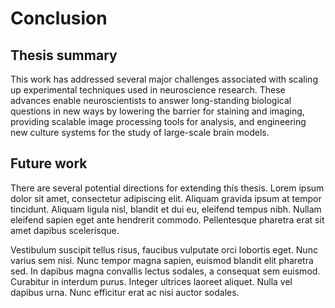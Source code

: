 # Conclusion

## Thesis summary

This work has addressed several major challenges associated with scaling up
experimental techniques used in neuroscience research. These advances enable
neuroscientists to answer long-standing biological questions in new ways by
lowering the barrier for staining and imaging, providing scalable image
processing tools for analysis, and engineering new culture systems for the study
of large-scale brain models.

## Future work

There are several potential directions for extending this thesis. Lorem ipsum
dolor sit amet, consectetur adipiscing elit. Aliquam gravida ipsum at tempor
tincidunt. Aliquam ligula nisl, blandit et dui eu, eleifend tempus nibh. Nullam
eleifend sapien eget ante hendrerit commodo. Pellentesque pharetra erat sit amet
dapibus scelerisque.

Vestibulum suscipit tellus risus, faucibus vulputate orci lobortis eget. Nunc
varius sem nisi. Nunc tempor magna sapien, euismod blandit elit pharetra sed. In
dapibus magna convallis lectus sodales, a consequat sem euismod. Curabitur in
interdum purus. Integer ultrices laoreet aliquet. Nulla vel dapibus urna. Nunc
efficitur erat ac nisi auctor sodales.



